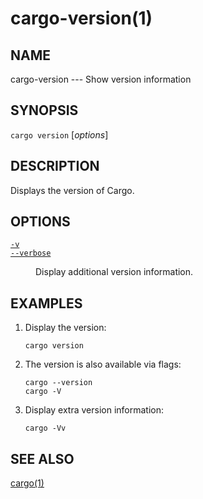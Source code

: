# cargo-version(1)

## NAME

cargo-version --- Show version information

## SYNOPSIS

`cargo version` [_options_]

## DESCRIPTION

Displays the version of Cargo.

## OPTIONS

<dl>

<dt class="option-term" id="option-cargo-version--v"><a class="option-anchor" href="#option-cargo-version--v"><code>-v</code></a></dt>
<dt class="option-term" id="option-cargo-version---verbose"><a class="option-anchor" href="#option-cargo-version---verbose"><code>--verbose</code></a></dt>
<dd class="option-desc"><p>Display additional version information.</p>
</dd>


</dl>

## EXAMPLES

1. Display the version:

       cargo version

2. The version is also available via flags:

       cargo --version
       cargo -V

3. Display extra version information:

       cargo -Vv

## SEE ALSO
[cargo(1)](cargo.html)
